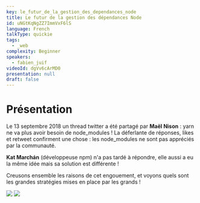 ```yaml
---
key: le_futur_de_la_gestion_des_dependances_node
title: Le futur de la gestion des dépendances Node
id: uNGtKqNgZZ7ImmVxF6lS
language: French
talkType: quickie
tags:
  - _web
complexity: Beginner
speakers:
  - fabien_juif
videoId: dgVv6cArMD0
presentation: null
draft: false
---
```

# Présentation
Le 13 septembre 2018 un thread twitter a été partagé par **Maël Nison** : yarn ne va plus avoir besoin de node_modules !
La déferlante de réponses, likes et retweet confirment une chose : les node_modules ne sont pas appréciés par la communauté.

**Kat Marchán** (développeuse npm) n'a pas tardé à répondre, elle aussi a eu la même idée mais sa solution est différente !

Creusons ensemble les raisons de cet engouement, et voyons quels sont les grandes stratégies mises en place par les grands !

![](https://i.imgur.com/hhbntkZ.png)  ![](https://i.imgur.com/BVi7EOZ.png)